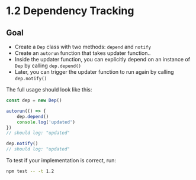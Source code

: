 # 1.2 Dependency Tracking

## Goal

- Create a `Dep` class with two methods: `depend` and `notify`
- Create an `autorun` function that takes updater function..
- Inside the updater function, you can explicitly depend on an instance of `Dep` by calling `dep.depend()`
- Later, you can trigger the updater function to run again by calling `dep.notify()`

The full usage should look like this:

```js
const dep = new Dep()

autorun(() => {
    dep.depend()
    console.log('updated')
})
// should log: "updated"

dep.notify()
// should log: "updated"
```

To test if your implementation is correct, run:

```bash
npm test -- -t 1.2
```